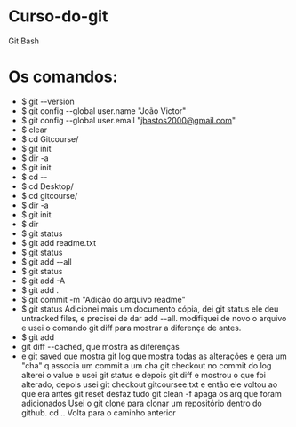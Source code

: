 # Curso-do-git
Git Bash
# Os comandos:
- $ git --version 
- $ git config --global user.name "João Victor"
- $ git config --global user.email "jbastos2000@gmail.com"
- $ clear
- $ cd Gitcourse/
- $ git init
- $ dir -a
- $ git init
- $ cd --
- $ cd Desktop/
- $ cd gitcourse/
- $ dir -a
- $ git init
- $ dir
- $ git status
- $ git add readme.txt
- $ git status
- $ git add --all
- $ git status
- $ git add -A
- $ git add .
- $ git commit -m "Adição do arquivo readme"
- $ git status
Adicionei mais um documento cópia, dei git status ele deu untracked files, e precisei de dar add --all.
modifiquei de novo o arquivo e usei o comando git diff para mostrar a diferença de antes.
- $ git add
- git diff --cached, que mostra as diferenças
- e git saved que mostra
git log que mostra todas as alterações e gera um "cha" q associa um commit a um cha
git checkout no commit do log 
alterei o value e usei git status e depois git diff e mostrou o que foi alterado, depois usei git checkout gitcoursee.txt e então ele voltou ao que era antes
git reset desfaz tudo
git clean -f apaga os arq que foram adicionados
Usei o git clone para clonar um repositório dentro do github.
cd .. Volta para o caminho anterior

